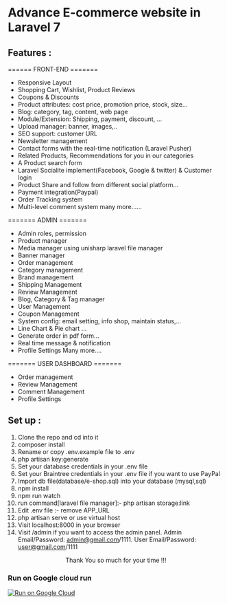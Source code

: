 # Advance E-commerce website in Laravel 7

## Features :

====== FRONT-END =======

-   Responsive Layout
-   Shopping Cart, Wishlist, Product Reviews
-   Coupons & Discounts
-   Product attributes: cost price, promotion price, stock, size...
-   Blog: category, tag, content, web page
-   Module/Extension: Shipping, payment, discount, ...
-   Upload manager: banner, images,..
-   SEO support: customer URL
-   Newsletter management
-   Contact forms with the real-time notification (Laravel Pusher)
-   Related Products, Recommendations for you in our categories
-   A Product search form
-   Laravel Socialite implement(Facebook, Google & twitter) & Customer login
-   Product Share and follow from different social platform...
-   Payment integration(Paypal)
-   Order Tracking system
-   Multi-level comment system
    many more......

======= ADMIN =======

-   Admin roles, permission
-   Product manager
-   Media manager using unisharp laravel file manager
-   Banner manager
-   Order management
-   Category management
-   Brand management
-   Shipping Management
-   Review Management
-   Blog, Category & Tag manager
-   User Management
-   Coupon Management
-   System config: email setting, info shop, maintain status,...
-   Line Chart & Pie chart ...
-   Generate order in pdf form...
-   Real time message & notification
-   Profile Settings
    Many more....

======= USER DASHBOARD =======

-   Order management
-   Review Management
-   Comment Management
-   Profile Settings

## Set up :

1. Clone the repo and cd into it
2. composer install
3. Rename or copy .env.example file to .env
4. php artisan key:generate
5. Set your database credentials in your .env file
6. Set your Braintree credentials in your .env file if you want to use PayPal
7. Import db file(database/e-shop.sql) into your database (mysql,sql)
8. npm install
9. npm run watch
10. run command[laravel file manager]:- php artisan storage:link
11. Edit .env file :- remove APP_URL
12. php artisan serve or use virtual host
13. Visit localhost:8000 in your browser
14. Visit /admin if you want to access the admin panel. Admin Email/Password: admin@gmail.com/1111. User Email/Password: user@gmail.com/1111

<p style="text-align:center">Thank You so much for your time !!!</p>

### Run on Google cloud run

[![Run on Google Cloud](https://storage.googleapis.com/cloudrun/button.svg)](https://console.cloud.google.com/cloudshell/editor?shellonly=true&cloudshell_image=gcr.io/cloudrun/button&cloudshell_git_repo=https://github.com/tieclimax/ecommerce_member.git)
